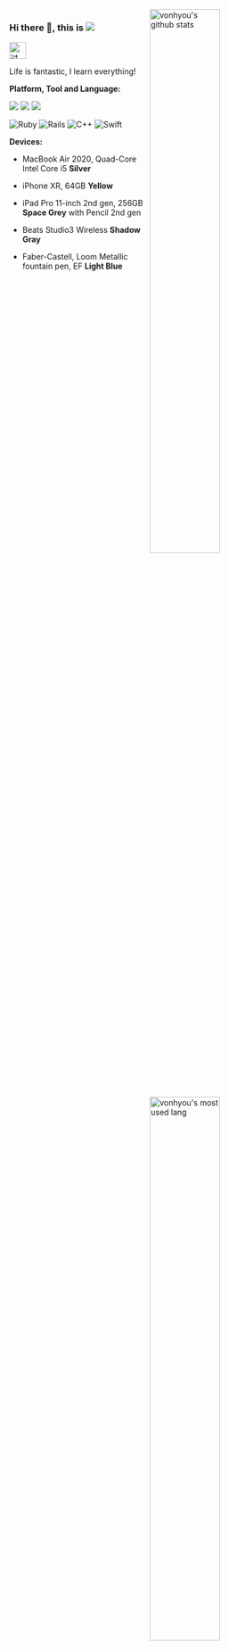 <img align="right" alt="vonhyou's github stats" width="50%" src="https://github-readme-stats.vercel.app/api?username=vonhyou&bg_color=30,e96443,904e95&title_color=fff&text_color=fff&count_private=true">
<img align="right" alt="vonhyou's most used lang" width="50%" src="https://github-readme-stats.vercel.app/api/top-langs/?username=vonhyou&layout=compact&bg_color=30,e96443,904e95&title_color=fff&text_color=fff" width="495">

### Hi there 👋, this is [![](https://img.shields.io/twitter/follow/vonhyou)](http://twitter.com/vonhyou) 
<a href="https://dev.to/vonhyou">
  <img src="https://d2fltix0v2e0sb.cloudfront.net/dev-badge.svg" alt="过期薯条同学's DEV Community Profile" height="30" width="30">
</a>

Life is fantastic, I learn everything!

**Platform, Tool and Language:** 

[![](https://img.shields.io/badge/macOS-Big%20Sur-e94256?style=flat-square&logo=apple&logoColor=ffffff)](https://www.apple.com/macos/big-sur/)
[![](https://img.shields.io/badge/IDE-Visual%20Studio%20Code-007ACC?style=flat-square&logo=Visual-Studio-Code&logoColor=ffffff)](https://code.visualstudio.com/)
[![](https://img.shields.io/badge/IDE-JetBrains-000000?style=flat-square&logo=JetBrains&logoColor=ffffff)](https://www.jetbrains.com)

<img alt="Ruby" src="https://img.shields.io/badge/ruby-%23CC342D.svg?&style=flat-square&logo=ruby&logoColor=white"/> <img alt="Rails" src="https://img.shields.io/badge/rails%20-%23CC0000.svg?&style=flat-square&logo=ruby-on-rails&logoColor=white"/> <img alt="C++" src="https://img.shields.io/badge/c++%20-%2300599C.svg?&style=flat-square&logo=c%2B%2B&ogoColor=white"/> <img alt="Swift" src="https://img.shields.io/badge/swift-%23FA7343.svg?&style=flat-square&logo=swift&logoColor=white"/>

**Devices:**

- MacBook Air 2020, Quad-Core Intel Core i5 **Silver**

- iPhone XR, 64GB **Yellow**

- iPad Pro 11-inch 2nd gen, 256GB **Space Grey** with Pencil 2nd gen

- Beats Studio3 Wireless **Shadow Gray**

- Faber-Castell, Loom Metallic fountain pen, EF **Light Blue**
